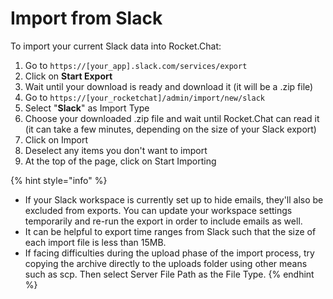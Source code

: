 # Import from Slack

To import your current Slack data into Rocket.Chat:

1. Go to `https://[your_app].slack.com/services/export`
2. Click on **Start Export**
3. Wait until your download is ready and download it (it will be a .zip file)
4. Go to `https://[your_rocketchat]/admin/import/new/slack`
5. Select "**Slack**" as Import Type
6. Choose your downloaded .zip file and wait until Rocket.Chat can read it (it can take a few minutes, depending on the size of your Slack export)
7. Click on Import
8. Deselect any items you don't want to import
9. At the top of the page, click on Start Importing

{% hint style="info" %}
* If your Slack workspace is currently set up to hide emails, they'll also be excluded from exports. You can update your workspace settings temporarily and re-run the export in order to include emails as well.
* It can be helpful to export time ranges from Slack such that the size of each import file is less than 15MB.
* If facing difficulties during the upload phase of the import process, try copying the archive directly to the uploads folder using other means such as scp. Then select Server File Path as the File Type.
{% endhint %}
